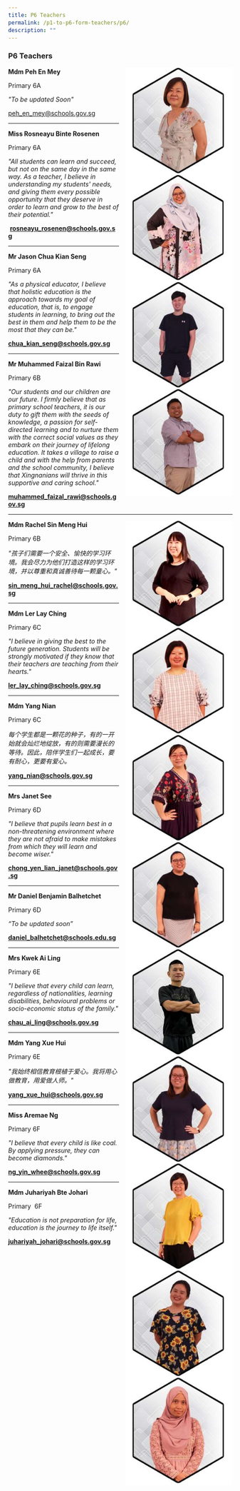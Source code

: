```yaml
---
title: P6 Teachers
permalink: /p1-to-p6-form-teachers/p6/
description: ""
---
```

### P6 Teachers

<img src="/images/ft64.png" style="width:240px;height:240px;margin-left:15px;" align = "right">**Mdm Peh En Mey**

Primary 6A

_"To be updated Soon"_

[peh\_en\_mey@schools.gov.sg](mailto:peh_en_mey@schools.gov.sg)

* * *

<img src="/images/ft65.png" style="width:240px;height:240px;margin-left:15px;" align = "right"> **Miss Rosneayu Binte Rosenen**

Primary 6A

_"All students can learn and succeed, but not on the same day in the same way. As a teacher, I believe in understanding my students' needs, and giving them every possible opportunity that they deserve in order to learn and grow to the best of their potential."_

 [**rosneayu\_rosenen@schools.gov.sg**](mailto:rosneayu_rosenen@schools.gov.sg)

* * *

<img src="/images/ft66.png" style="width:240px;height:240px;margin-left:15px;" align = "right"> **Mr Jason Chua Kian Seng** 

Primary 6A

_"As a physical educator, I believe that holistic education is the approach towards my goal of education, that is, to engage students in learning, to bring out the best in them and help them to be the most that they can be."_

[**chua\_kian\_seng@schools.gov.sg**](mailto:chua_kian_seng@schools.gov.sg)

* * *

<img src="/images/ft67.png" style="width:240px;height:240px;margin-left:15px;" align = "right"> **Mr Muhammed Faizal Bin Rawi**

Primary 6B

_"Our students and our children are our future. I firmly believe that as primary school teachers, it is our duty to gift them with the seeds of knowledge, a passion for self-directed learning and to nurture them with the correct social values as they embark on their journey of lifelong education. It takes a village to raise a child and with the help from parents and the school community, I believe that Xingnanians will thrive in this supportive and caring school."_

[**muhammed\_faizal\_rawi@schools.gov.sg**](mailto:muhammed_faizal_rawi@schools.gov.sg)

* * *

<img src="/images/ft68.png" style="width:240px;height:240px;margin-left:15px;" align = "right"> **Mdm Rachel Sin Meng Hui**

Primary 6B

_"孩子们需要一个安全、愉快的学习环境。我会尽力为他们打造这样的学习环境，并以尊重和真诚善待每一颗童心。"_

[**sin\_meng\_hui\_rachel@schools.gov.sg**](mailto:sin_meng_hui_rachel@schools.gov.sg)

* * *

<img src="/images/ft69.png" style="width:240px;height:240px;margin-left:15px;" align = "right"> **Mdm Ler Lay Ching**

Primary 6C

_"I believe in giving the best to the future generation. Students will be strongly motivated if they know that their teachers are teaching from their hearts."_

[**ler\_lay\_ching@schools.gov.sg**](mailto:ler_lay_ching@schools.gov.sg)

* * *

<img src="/images/ft70.png" style="width:240px;height:240px;margin-left:15px;" align = "right"> **Mdm Yang Nian**

Primary 6C

_每个学生都是一颗花的种子，有的一开始就会灿烂地绽放，有的则需要漫长的等待。因此，陪伴学生们一起成长，要有耐心，更要有爱心。_

[**yang\_nian@schools.gov.sg**](mailto:yang_nian@schools.gov.sg)

* * *

<img src="/images/ft71.png" style="width:240px;height:240px;margin-left:15px;" align = "right"> **Mrs Janet See**

Primary 6D

_"I believe that pupils learn best in a non-threatening environment where they are not afraid to make mistakes from which they will learn and become wiser."_

[**chong\_yen\_lian\_janet@schools.gov.sg**](mailto:chong_yen_lian_janet@schools.gov.sg)

* * *

<img src="/images/ft72.png" style="width:240px;height:240px;margin-left:15px;" align = "right"> **Mr Daniel Benjamin Balhetchet**

Primary 6D

_“To be updated soon”_

[**daniel\_balhetchet@schools.edu.sg**](mailto:daniel_balhetchet@schools.edu.sg)

* * *

<img src="/images/ft73.png" style="width:240px;height:240px;margin-left:15px;" align = "right"> **Mrs Kwek Ai Ling**

Primary 6E

_"I believe that every child can learn, regardless of nationalities, learning disabilities, behavioural problems or socio-economic status of the family."_

[**chau\_ai\_ling@schools.gov.sg**](mailto:chau_ai_ling@schools.gov.sg)

* * *
<img src="/images/ft74.png" style="width:240px;height:240px;margin-left:15px;" align = "right"> **Mdm Yang Xue Hui**

Primary 6E

_"我始终相信教育根植于爱心。我将用心做教育，用爱做人师。"_

[**yang\_xue\_hui@schools.gov.sg**](mailto:yang_xue_hui@schools.gov.sg)

* * *

<img src="/images/ft75.png" style="width:240px;height:240px;margin-left:15px;" align = "right"> **Miss Aremae Ng**

Primary 6F 

_"I believe that every child is like coal. By applying pressure, they can become diamonds."_

[**ng\_yin\_whee@schools.gov.sg**](mailto:ng_yin_whee@schools.gov.sg)

* * *

<img src="/images/ft76.png" style="width:240px;height:240px;margin-left:15px;" align = "right"> **Mdm Juhariyah Bte Johari**

Primary  6F

_"Education is not preparation for life, education is the journey to life itself."_

[**juhariyah\_johari@schools.gov.sg**](mailto:juhariyah_johari@schools.gov.sg)